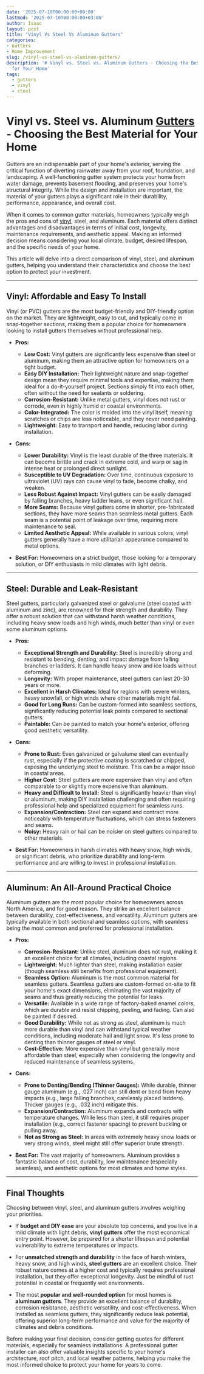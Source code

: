 ```yaml
---
date: '2025-07-10T00:00:00+00:00'
lastmod: '2025-07-10T00:00:00+03:00'
author: Isaac
layout: post
title: "Vinyl Vs Steel Vs Aluminum Gutters"
categories:
- Gutters
- Home Improvement
slug: /vinyl-vs-steel-vs-aluminum-gutters/
description: '# Vinyl vs. Steel vs. Aluminum Gutters - Choosing the Best Material
  for Your Home'
tags: 
  - gutters
  - vinyl
  - steel
---
```

# Vinyl vs. Steel vs. Aluminum [Gutters](/posts/best-steel-gutter-guards/) - Choosing the Best Material for Your Home

Gutters are an indispensable part of your home's exterior, serving the critical function of diverting rainwater away from your roof, foundation, and landscaping. A well-functioning gutter system protects your home from water damage, prevents basement flooding, and preserves your home's structural integrity. While the design and installation are important, the material of your gutters plays a significant role in their durability, performance, appearance, and overall cost.

When it comes to common gutter materials, homeowners typically weigh the pros and cons of [vinyl](/posts/best-vinyl-gutter-guards/), steel, and aluminum. Each material offers distinct advantages and disadvantages in terms of initial cost, longevity, maintenance requirements, and aesthetic appeal. Making an informed decision means considering your local climate, budget, desired lifespan, and the specific needs of your home.

This article will delve into a direct comparison of vinyl, steel, and aluminum gutters, helping you understand their characteristics and choose the best option to protect your investment.

---

## Vinyl: Affordable and Easy To Install

Vinyl (or PVC) gutters are the most budget-friendly and DIY-friendly option on the market. They are lightweight, easy to cut, and typically come in snap-together sections, making them a popular choice for homeowners looking to install gutters themselves without professional help.

* **Pros:**
    * **Low Cost:** Vinyl gutters are significantly less expensive than steel or aluminum, making them an attractive option for homeowners on a tight budget.
    * **Easy DIY Installation:** Their lightweight nature and snap-together design mean they require minimal tools and expertise, making them ideal for a do-it-yourself project. Sections simply fit into each other, often without the need for sealants or soldering.
    * **Corrosion-Resistant:** Unlike metal gutters, vinyl does not rust or corrode, even in highly humid or coastal environments.
    * **Color-Integrated:** The color is molded into the vinyl itself, meaning scratches or chips are less noticeable, and they never need painting.
    * **Lightweight:** Easy to transport and handle, reducing labor during installation.

* **Cons:**
    * **Lower Durability:** Vinyl is the least durable of the three materials. It can become brittle and crack in extreme cold, and warp or sag in intense heat or prolonged direct sunlight.
    * **Susceptible to UV Degradation:** Over time, continuous exposure to ultraviolet (UV) rays can cause vinyl to fade, become chalky, and weaken.
    * **Less Robust Against Impact:** Vinyl gutters can be easily damaged by falling branches, heavy ladder leans, or even significant hail.
    * **More Seams:** Because vinyl gutters come in shorter, pre-fabricated sections, they have more seams than seamless metal gutters. Each seam is a potential point of leakage over time, requiring more maintenance to seal.
    * **Limited Aesthetic Appeal:** While available in various colors, vinyl gutters generally have a more utilitarian appearance compared to metal options.

* **Best For:** Homeowners on a strict budget, those looking for a temporary solution, or DIY enthusiasts in mild climates with light debris.

---

## Steel: Durable and Leak-Resistant

Steel gutters, particularly galvanized steel or galvalume (steel coated with aluminum and zinc), are renowned for their strength and durability. They offer a robust solution that can withstand harsh weather conditions, including heavy snow loads and high winds, much better than vinyl or even some aluminum options.

* **Pros:**
    * **Exceptional Strength and Durability:** Steel is incredibly strong and resistant to bending, denting, and impact damage from falling branches or ladders. It can handle heavy snow and ice loads without deforming.
    * **Longevity:** With proper maintenance, steel gutters can last 20-30 years or more.
    * **Excellent in Harsh Climates:** Ideal for regions with severe winters, heavy snowfall, or high winds where other materials might fail.
    * **Good for Long Runs:** Can be custom-formed into seamless sections, significantly reducing potential leak points compared to sectional gutters.
    * **Paintable:** Can be painted to match your home's exterior, offering good aesthetic versatility.

* **Cons:**
    * **Prone to Rust:** Even galvanized or galvalume steel can eventually rust, especially if the protective coating is scratched or chipped, exposing the underlying steel to moisture. This can be a major issue in coastal areas.
    * **Higher Cost:** Steel gutters are more expensive than vinyl and often comparable to or slightly more expensive than aluminum.
    * **Heavy and Difficult to Install:** Steel is significantly heavier than vinyl or aluminum, making DIY installation challenging and often requiring professional help and specialized equipment for seamless runs.
    * **Expansion/Contraction:** Steel can expand and contract more noticeably with temperature fluctuations, which can stress fasteners and seams.
    * **Noisy:** Heavy rain or hail can be noisier on steel gutters compared to other materials.

* **Best For:** Homeowners in harsh climates with heavy snow, high winds, or significant debris, who prioritize durability and long-term performance and are willing to invest in professional installation.

---

## Aluminum: An All-Around Practical Choice

Aluminum gutters are the most popular choice for homeowners across North America, and for good reason. They strike an excellent balance between durability, cost-effectiveness, and versatility. Aluminum gutters are typically available in both sectional and seamless options, with seamless being the most common and preferred for professional installation.

* **Pros:**
    * **Corrosion-Resistant:** Unlike steel, aluminum does not rust, making it an excellent choice for all climates, including coastal regions.
    * **Lightweight:** Much lighter than steel, making installation easier (though seamless still benefits from professional equipment).
    * **Seamless Option:** Aluminum is the most common material for seamless gutters. Seamless gutters are custom-formed on-site to fit your home's exact dimensions, eliminating the vast majority of seams and thus greatly reducing the potential for leaks.
    * **Versatile:** Available in a wide range of factory-baked enamel colors, which are durable and resist chipping, peeling, and fading. Can also be painted if desired.
    * **Good Durability:** While not as strong as steel, aluminum is much more durable than vinyl and can withstand typical weather conditions, including moderate hail and light snow. It's less prone to denting than thinner gauges of steel or vinyl.
    * **Cost-Effective:** More expensive than vinyl but generally more affordable than steel, especially when considering the longevity and reduced maintenance of seamless systems.

* **Cons:**
    * **Prone to Denting/Bending (Thinner Gauges):** While durable, thinner gauge aluminum (e.g., .027 inch) can still dent or bend from heavy impacts (e.g., large falling branches, carelessly placed ladders). Thicker gauges (e.g., .032 inch) mitigate this.
    * **Expansion/Contraction:** Aluminum expands and contracts with temperature changes. While less than steel, it still requires proper installation (e.g., correct fastener spacing) to prevent buckling or pulling away.
    * **Not as Strong as Steel:** In areas with extremely heavy snow loads or very strong winds, steel might still offer superior brute strength.

* **Best For:** The vast majority of homeowners. Aluminum provides a fantastic balance of cost, durability, low maintenance (especially seamless), and aesthetic options for most climates and home styles.

---

## Final Thoughts

Choosing between vinyl, steel, and aluminum gutters involves weighing your priorities.

* If **budget and DIY ease** are your absolute top concerns, and you live in a mild climate with light debris, **vinyl gutters** offer the most economical entry point. However, be prepared for a shorter lifespan and potential vulnerability to extreme temperatures or impacts.

* For **unmatched strength and durability** in the face of harsh winters, heavy snow, and high winds, **steel gutters** are an excellent choice. Their robust nature comes at a higher cost and typically requires professional installation, but they offer exceptional longevity. Just be mindful of rust potential in coastal or frequently wet environments.

* The most **popular and well-rounded option** for most homes is **aluminum gutters**. They provide an excellent balance of durability, corrosion resistance, aesthetic versatility, and cost-effectiveness. When installed as seamless gutters, they significantly reduce leak potential, offering superior long-term performance and value for the majority of climates and debris conditions.

Before making your final decision, consider getting quotes for different materials, especially for seamless installations. A professional gutter installer can also offer valuable insights specific to your home's architecture, roof pitch, and local weather patterns, helping you make the most informed choice to protect your home for years to come.
